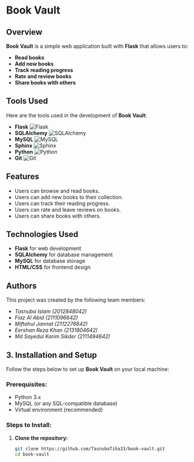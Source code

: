# Book Vault

## Overview

**Book Vault** is a simple web application built with **Flask** that allows users to:
- **Read books**
- **Add new books**
- **Track reading progress**
- **Rate and review books**
- **Share books with others**

## Tools Used
Here are the tools used in the development of **Book Vault**:

- **Flask** ![Flask](https://img.shields.io/badge/Flask-%23000?style=for-the-badge&logo=flask&logoColor=white)
- **SQLAlchemy** ![SQLAlchemy](https://img.shields.io/badge/SQLAlchemy-%232f5a1f?style=for-the-badge&logo=sqlalchemy&logoColor=white)
- **MySQL** ![MySQL](https://img.shields.io/badge/MySQL-%234479A1?style=for-the-badge&logo=mysql&logoColor=white)
- **Sphinx** ![Sphinx](https://img.shields.io/badge/Sphinx-%23f7b731?style=for-the-badge&logo=sphinx&logoColor=black)
- **Python** ![Python](https://img.shields.io/badge/Python-%23347829?style=for-the-badge&logo=python&logoColor=white)
- **Git** ![Git](https://img.shields.io/badge/Git-%23f14e32?style=for-the-badge&logo=git&logoColor=white)


## Features

- Users can browse and read books.
- Users can add new books to their collection.
- Users can track their reading progress.
- Users can rate and leave reviews on books.
- Users can share books with others.

## Technologies Used

- **Flask** for web development
- **SQLAlchemy** for database management
- **MySQL** for database storage
- **HTML/CSS** for frontend design

## Authors
This project was created by the following team members:

- *Tasnuba Islam (2012848042)*
- *Fiaz Al Abid (2111096642)*
- *Miftahul Jannat (2112276642)*
- *Eershan Reza Khan (2131804642)*
- *Md Sayedul Karim Sikder (2111494642)*

## 3. Installation and Setup

Follow the steps below to set up **Book Vault** on your local machine:

### Prerequisites:
- Python 3.x
- MySQL (or any SQL-compatible database)
- Virtual environment (recommended)

### Steps to Install:

1. **Clone the repository:**
   ```bash
   git clone https://github.com/TasnubaTiha33/book-vault.git
   cd book-vault


